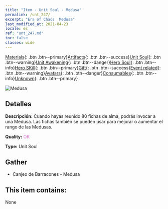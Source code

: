 ```yaml
---
title: "Item - Unit Soul - Medusa"
permalink: /unt_247/
excerpt: "Era of Chaos  Medusa"
last_modified_at: 2021-04-23
locale: es
ref: "unt_247.md"
toc: false
classes: wide
---
```

 [Materials](/ItemsES/){: .btn .btn--primary}[Artifacts](/ItemsES/Artifacts/){: .btn .btn--success}[Unit Soul](/ItemsES/UnitSoul/){: .btn .btn--warning}[Unit Awakening](/ItemsES/UnitAwakening/){: .btn .btn--danger}[Hero Soul](/ItemsES/HeroSoul/){: .btn .btn--info}[Hero SKill](/ItemsES/HeroSkill/){: .btn .btn--primary}[Gift](/ItemsES/Gift/){: .btn .btn--success}[Event related](/ItemsES/Events/){: .btn .btn--warning}[Avatars](/ItemsES/Avatars/){: .btn .btn--danger}[Consumables](/ItemsES/Consumables/){: .btn .btn--info}[Unknown](/ItemsES/Unknown/){: .btn .btn--primary}

 ![Medusa](/images/u/ti_meidusha.jpg)

## Detalles
 **Descripción:** Cuando hayas reunido 80 fichas de alma, podrás invocar a una Medusa. Las fichas también se pueden usar para mejorar o aumentar el rango de las Medusas.

 **Quality:** <span style="color: #DA70D6">OK</span>

 **Type:** Unit Soul

## Gather

*    Canjeo de Barracones - Medusa 

## This item contains:

  None

